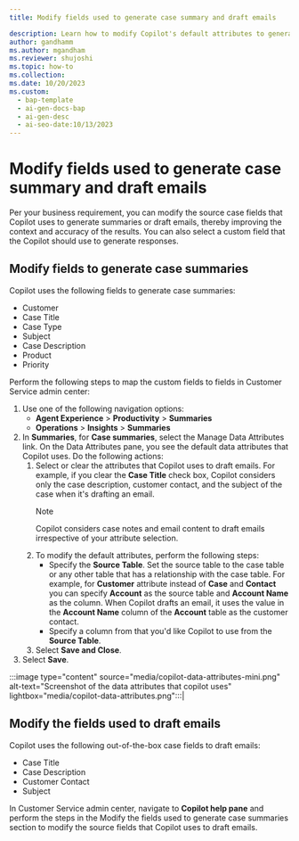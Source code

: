 ```yaml
---
title: Modify fields used to generate case summary and draft emails

description: Learn how to modify Copilot's default attributes to generate more accurate summaries and draft emails. 
author: gandhamm 
ms.author: mgandham 
ms.reviewer: shujoshi 
ms.topic: how-to 
ms.collection: 
ms.date: 10/20/2023
ms.custom:
  - bap-template
  - ai-gen-docs-bap
  - ai-gen-desc
  - ai-seo-date:10/13/2023
---
```


# Modify fields used to generate case summary and draft emails

Per your business requirement, you can modify the source case fields that Copilot uses to generate summaries or draft emails, thereby improving the context and accuracy of the results. You can also select a custom field that the Copilot should use to generate responses.

## Modify fields to generate case summaries

Copilot uses the following fields to generate case summaries:

- Customer
- Case Title
- Case Type
- Subject
- Case Description
- Product
- Priority

Perform the following steps to map the custom fields to fields in Customer Service admin center:

1. Use one of the following navigation options: 
    - **Agent Experience** > **Productivity** > **Summaries**
    - **Operations** > **Insights** > **Summaries**
2. In **Summaries**, for **Case summaries**, select the Manage Data Attributes link. On the Data Attributes pane, you see the default data attributes that Copilot uses. Do the following actions:
   1. Select or clear the attributes that Copilot uses to draft emails. For example, if you clear the **Case Title** check box, Copilot considers only the case description, customer contact, and the subject of the case when it's drafting an email.
      > [!NOTE]
      > Copilot considers case notes and email content to draft emails irrespective of your attribute selection.
   1. To modify the default attributes, perform the following steps: 
      - Specify the **Source Table**. Set the source table to the case table or any other table that has a relationship with the case table. For example, for **Customer** attribute instead of **Case** and **Contact** you can specify **Account** as the source table and **Account Name** as the column. When Copilot drafts an email, it uses the value in the **Account Name** column of the **Account** table as the customer contact.
      - Specify a column from that you'd like Copilot to use from the **Source Table**.
   1. Select **Save and Close**.
1. Select **Save**.
 
:::image type="content" source="media/copilot-data-attributes-mini.png" alt-text="Screenshot of the data attributes that copilot uses" lightbox="media/copilot-data-attributes.png":::|


## Modify the fields used to draft emails

Copilot uses the following out-of-the-box case fields to draft emails:

- Case Title
- Case Description
- Customer Contact
- Subject

In Customer Service admin center, navigate to **Copilot help pane** and perform the steps in the Modify the fields used to generate case summaries section to modify the source fields that Copilot uses to draft emails.


